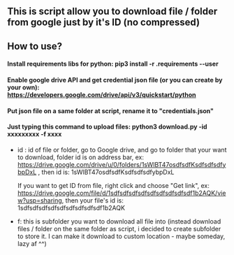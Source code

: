 ## This is script allow you to download file / folder from google just by it's ID (no compressed)
## How to use?
#### Install requirements libs for python: pip3 install -r .requirements --user
#### Enable google drive API and get credential json file (or you can create by your own): https://developers.google.com/drive/api/v3/quickstart/python
#### Put json file on a same folder at script, rename it to "credentials.json"
 
#### Just typing this command to upload files: python3 download.py -id xxxxxxxxx -f xxxx

- id : id of file or folder, go to Google drive, and go to folder that your want to download, folder id is on address bar, ex: https://drive.google.com/drive/u/0/folders/1sWlBT47osdfsdfKsdfsdfsdfybpDxL , then id is: 1sWlBT47osdfsdfKsdfsdfsdfybpDxL

   If you want to get ID from file, right click and choose "Get link", ex: https://drive.google.com/file/d/1sdfsdfsdfsdfsdfsdfsdfsdfsdf1b2AQK/view?usp=sharing, then your file's id    is: 1sdfsdfsdfsdfsdfsdfsdfsdfsdf1b2AQK

- f: this is subfolder you want to download all file into (instead download files / folder on the same folder as script, i decided to create subfolder to store it. I can make it download to custom location - maybe someday, lazy af ^^)

